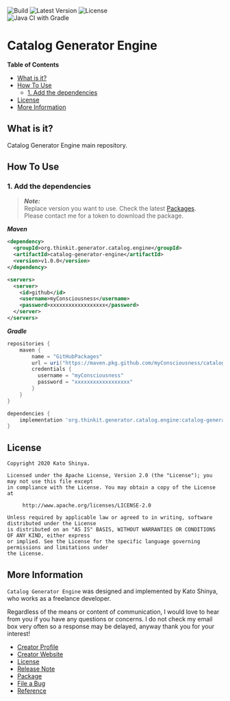 ![Build](https://img.shields.io/badge/Build-Automated-2980b9.svg?style=for-the-badge)
![Latest Version](https://img.shields.io/badge/Latest_Version-v1.0.0-27ae60.svg?style=for-the-badge)
![License](https://img.shields.io/badge/License-Apache_2.0-e74c3c.svg?style=for-the-badge)</br>
![Java CI with Gradle](https://github.com/myConsciousness/catalog-generator-engine/workflows/Java%20CI%20with%20Gradle/badge.svg?branch=main)

# Catalog Generator Engine

<!-- START doctoc generated TOC please keep comment here to allow auto update -->
<!-- DON'T EDIT THIS SECTION, INSTEAD RE-RUN doctoc TO UPDATE -->
**Table of Contents**

- [What is it?](#what-is-it)
- [How To Use](#how-to-use)
  - [1. Add the dependencies](#1-add-the-dependencies)
- [License](#license)
- [More Information](#more-information)

<!-- END doctoc generated TOC please keep comment here to allow auto update -->

## What is it?

Catalog Generator Engine main repository.

## How To Use

### 1. Add the dependencies

> **_Note:_**</br>
> Replace version you want to use. Check the latest [Packages](https://github.com/myConsciousness/catalog-generator-engine/packages).</br>
> Please contact me for a token to download the package.

**_Maven_**

```xml
<dependency>
  <groupId>org.thinkit.generator.catalog.engine</groupId>
  <artifactId>catalog-generator-engine</artifactId>
  <version>v1.0.0</version>
</dependency>

<servers>
  <server>
    <id>github</id>
    <username>myConsciousness</username>
    <password>xxxxxxxxxxxxxxxxxx</password>
  </server>
</servers>
```

**_Gradle_**

```gradle
repositories {
    maven {
        name = "GitHubPackages"
        url = uri("https://maven.pkg.github.com/myConsciousness/catalog-generator-engine")
        credentials {
          username = "myConsciousness"
          password = "xxxxxxxxxxxxxxxxxx"
        }
    }
}

dependencies {
    implementation 'org.thinkit.generator.catalog.engine:catalog-generator-engine:v1.0.0'
}
```

## License

```license
Copyright 2020 Kato Shinya.

Licensed under the Apache License, Version 2.0 (the "License"); you may not use this file except
in compliance with the License. You may obtain a copy of the License at

     http://www.apache.org/licenses/LICENSE-2.0

Unless required by applicable law or agreed to in writing, software distributed under the License
is distributed on an "AS IS" BASIS, WITHOUT WARRANTIES OR CONDITIONS OF ANY KIND, either express
or implied. See the License for the specific language governing permissions and limitations under
the License.
```

## More Information

`Catalog Generator Engine` was designed and implemented by Kato Shinya, who works as a freelance developer.

Regardless of the means or content of communication, I would love to hear from you if you have any questions or concerns. I do not check my email box very often so a response may be delayed, anyway thank you for your interest!

- [Creator Profile](https://github.com/myConsciousness)
- [Creator Website](https://myconsciousness.github.io/)
- [License](https://github.com/myConsciousness/catalog-generator-engine/blob/master/LICENSE)
- [Release Note](https://github.com/myConsciousness/catalog-generator-engine/releases)
- [Package](https://github.com/myConsciousness/catalog-generator-engine/packages)
- [File a Bug](https://github.com/myConsciousness/catalog-generator-engine/issues)
- [Reference](https://myconsciousness.github.io/catalog-generator-engine/)
